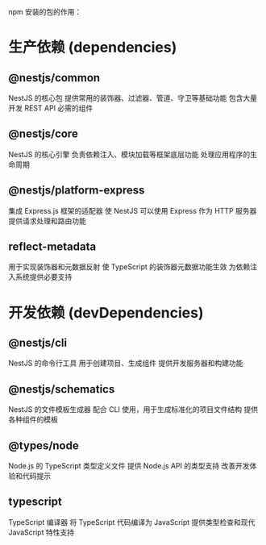 npm 安装的包的作用：

# 生产依赖 (dependencies)

## @nestjs/common

NestJS 的核心包
提供常用的装饰器、过滤器、管道、守卫等基础功能
包含大量开发 REST API 必需的组件

## @nestjs/core

NestJS 的核心引擎
负责依赖注入、模块加载等框架底层功能
处理应用程序的生命周期

## @nestjs/platform-express

集成 Express.js 框架的适配器
使 NestJS 可以使用 Express 作为 HTTP 服务器
提供请求处理和路由功能

## reflect-metadata

用于实现装饰器和元数据反射
使 TypeScript 的装饰器元数据功能生效
为依赖注入系统提供必要支持

# 开发依赖 (devDependencies)

## @nestjs/cli

NestJS 的命令行工具
用于创建项目、生成组件
提供开发服务器和构建功能

## @nestjs/schematics

NestJS 的文件模板生成器
配合 CLI 使用，用于生成标准化的项目文件结构
提供各种组件的模板

## @types/node

Node.js 的 TypeScript 类型定义文件
提供 Node.js API 的类型支持
改善开发体验和代码提示

## typescript

TypeScript 编译器
将 TypeScript 代码编译为 JavaScript
提供类型检查和现代 JavaScript 特性支持